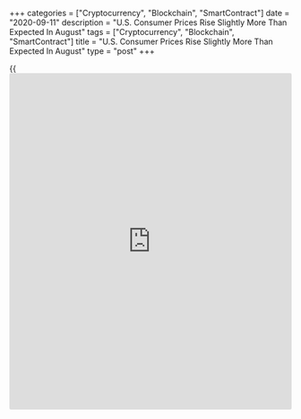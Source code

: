 +++
categories = ["Cryptocurrency", "Blockchain", "SmartContract"]
date = "2020-09-11"
description = "U.S. Consumer Prices Rise Slightly More Than Expected In August"
tags = ["Cryptocurrency", "Blockchain", "SmartContract"]
title = "U.S. Consumer Prices Rise Slightly More Than Expected In August"
type = "post"
+++

{{<iframe id="large-banner" src="https://www.bounty.group/#slide=22.0" width="100%" height="600" scrolling="no" style="border: 0px solid rgb(216, 221, 230); border-radius: 3px;">}}

A report released by the Labor Department on Friday showed consumer
prices in the U.S. increased by slightly more than anticipated in the
month of August.

The Labor Department said its consumer price index climbed by 0.4
percent in August after advancing by 0.6 percent for two straight
months. Economists had expected consumer prices to rise by 0.3 percent.

Excluding food and energy prices, core consumer prices still rose by 0.4
percent in August following a 0.6 percent increase in July. Core
consumer prices were expected to edge up by 0.2 percent.

For comments and feedback [contact](https://www.playgroundfx.com/contact/): editorial@rtt[news](https://www.letsplayfx.com/blog/forex-news-website/).com

[Economic News][1]

 **What parts of the world are seeing the best (and worst) economic
performances lately? Click[here][2] to check out our [Econ Scorecard][2]
and find out! See up-to-the-moment [ranking](https://www.playgroundfx.com/blog/crypto-exchange-ranking/)s for the best and worst
performers in [GDP][3], [unemployment rate][4], [inflation][2] and much
more.**

   1. www.rtt[news](https://www.letsplayfx.com/blog/forex-news-website/).com/Content/EconomicNews.aspx
   2. www.rtt[news](https://www.letsplayfx.com/blog/forex-news-website/).com/economic-scorecard/world-rank/CPI/highest-performance.aspx
   3. www.rtt[news](https://www.letsplayfx.com/blog/forex-news-website/).com/economic-scorecard/world-rank/GDP/highest-performance.aspx
   4. www.rtt[news](https://www.letsplayfx.com/blog/forex-news-website/).com/economic-scorecard/world-rank/unemployment-rate/lowest-performance.aspx
